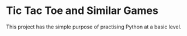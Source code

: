 # Tic Tac Toe and Similar Games

This project has the simple purpose of practising Python at a basic level.
